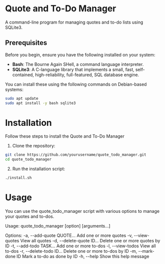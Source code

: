# Quote and To-Do Manager

A command-line program for managing quotes and to-do lists using SQLite3.

## Prerequisites

Before you begin, ensure you have the following installed on your system:

- **Bash**: The Bourne Again SHell, a command language interpreter.
- **SQLite3**: A C-language library that implements a small, fast, self-contained, high-reliability, full-featured, SQL database engine.

You can install these using the following commands on Debian-based systems:

```bash
sudo apt update
sudo apt install -y bash sqlite3
```

# Installation

Follow these steps to install the Quote and To-Do Manager

1. Clone the repository:
```bash
git clone https://github.com/yourusername/quote_todo_manager.git
cd quote_todo_manager
```

2. Run the installation script:
```bash
./install.sh
```

# Usage
You can use the quote_todo_manager script with various options 
to manage your quotes and to-dos.

Usage: quote_todo_manager [option] [arguments...]

Options:
  -a, --add-quote QUOTE...     Add one or more quotes
  -v, --view-quotes            View all quotes
  -d, --delete-quote ID...     Delete one or more quotes by ID
  -t, --add-todo TASK...       Add one or more to-dos
  -l, --view-todos             View all to-dos
  -r, --delete-todo ID...      Delete one or more to-dos by ID
  -m, --mark-done ID           Mark a to-do as done by ID
  -h, --help                   Show this help message

